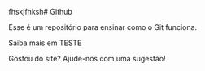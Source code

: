 fhskjfhksh# Github

Esse é um repositório para ensinar como o Git funciona.

Saiba mais em TESTE

Gostou do site? Ajude-nos com uma sugestão!
